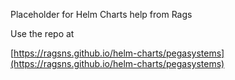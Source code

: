 Placeholder for Helm Charts help from Rags

Use the repo at

[https://ragsns.github.io/helm-charts/pegasystems](https://ragsns.github.io/helm-charts/pegasystems)
